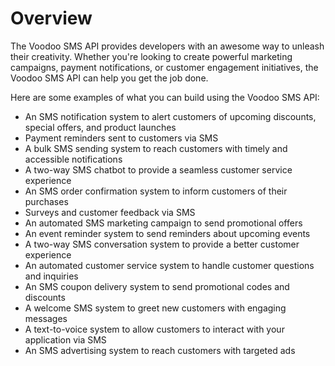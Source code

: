 # Overview

The Voodoo SMS API provides developers with an awesome way to unleash their
creativity. Whether you're looking to create powerful marketing campaigns,
payment notifications, or customer engagement initiatives, the Voodoo SMS API
can help you get the job done.

Here are some examples of what you can build using the Voodoo SMS API:

- An SMS notification system to alert customers of upcoming discounts, special
  offers, and product launches
- Payment reminders sent to customers via SMS
- A bulk SMS sending system to reach customers with timely and accessible
  notifications
- A two-way SMS chatbot to provide a seamless customer service experience
- An SMS order confirmation system to inform customers of their purchases
- Surveys and customer feedback via SMS
- An automated SMS marketing campaign to send promotional offers
- An event reminder system to send reminders about upcoming events
- A two-way SMS conversation system to provide a better customer experience
- An automated customer service system to handle customer questions and
  inquiries
- An SMS coupon delivery system to send promotional codes and discounts
- A welcome SMS system to greet new customers with engaging messages
- A text-to-voice system to allow customers to interact with your application
  via SMS
- An SMS advertising system to reach customers with targeted ads
